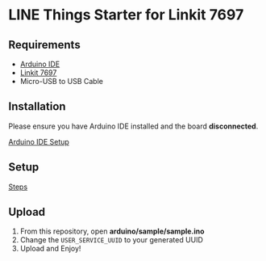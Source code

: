 # LINE Things Starter for Linkit 7697

## Requirements
* [Arduino IDE](https://www.arduino.cc/en/Main/Software)
* [Linkit 7697](https://labs.mediatek.com/en/chipset/MT7697)
* Micro-USB to USB Cable

## Installation
Please ensure you have Arduino IDE installed and the board **disconnected**.

[Arduino IDE Setup](https://docs.labs.mediatek.com/resource/linkit7697-arduino/en/environment-setup/setup-arduino-ide)

## Setup
[Steps](https://docs.labs.mediatek.com/resource/linkit7697-arduino/en/environment-setup/connecting-linkit-7697-to-computer)
## Upload
1. From this repository, open **arduino/sample/sample.ino**
2. Change the `USER_SERVICE_UUID` to your generated UUID
3. Upload and Enjoy!
